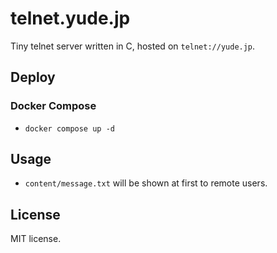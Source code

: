 # telnet.yude.jp

Tiny telnet server written in C, hosted on `telnet://yude.jp`.

## Deploy

### Docker Compose

* `docker compose up -d`

## Usage
* `content/message.txt` will be shown at first to remote users.


## License

MIT license.

